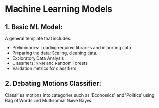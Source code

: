 # Machine Learning Models

## 1. Basic ML Model:
A general template that includes:
- Preliminaries: Loading required libraries and importing data
- Preparing the data: Scaling, cleaning data.
- Exploratory Data Analysis
- Classifiers: KNN and Random Forests
- Validation metrics for classifiers


## 2. Debating Motions Classifier:
Classifies motions into categories such as 'Economics' and 'Politics' using Bag of Words and Multinomial Naive Bayes.
